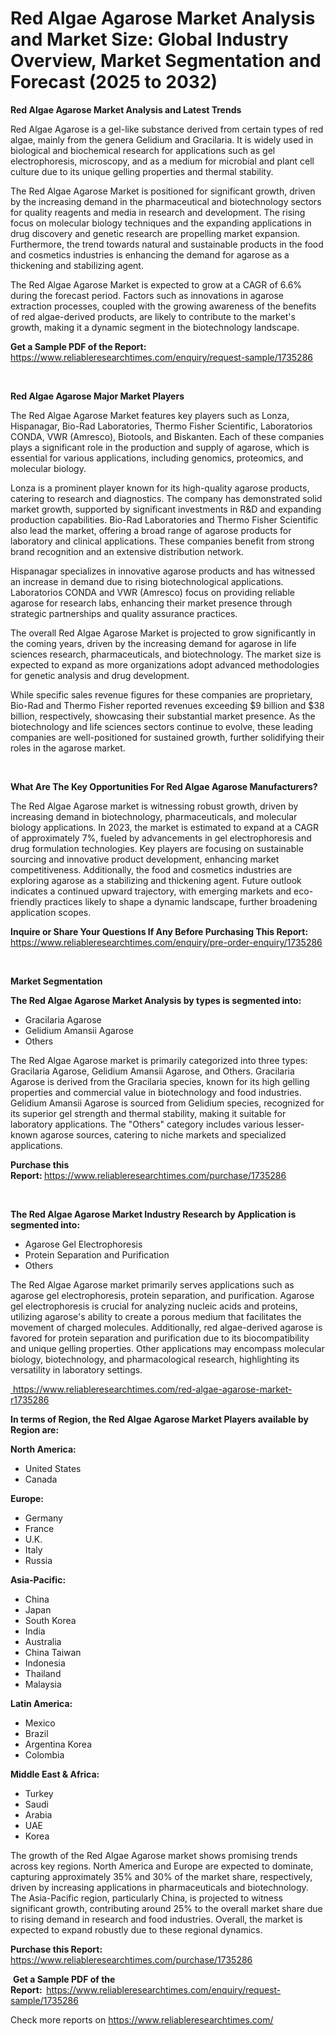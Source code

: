 <p><h1>Red Algae Agarose Market Analysis and Market Size: Global Industry Overview, Market Segmentation and Forecast (2025 to 2032)</h1></p><p><strong>Red Algae Agarose Market Analysis and Latest Trends</strong></p>
<p><p>Red Algae Agarose is a gel-like substance derived from certain types of red algae, mainly from the genera Gelidium and Gracilaria. It is widely used in biological and biochemical research for applications such as gel electrophoresis, microscopy, and as a medium for microbial and plant cell culture due to its unique gelling properties and thermal stability.</p><p>The Red Algae Agarose Market is positioned for significant growth, driven by the increasing demand in the pharmaceutical and biotechnology sectors for quality reagents and media in research and development. The rising focus on molecular biology techniques and the expanding applications in drug discovery and genetic research are propelling market expansion. Furthermore, the trend towards natural and sustainable products in the food and cosmetics industries is enhancing the demand for agarose as a thickening and stabilizing agent.</p><p>The Red Algae Agarose Market is expected to grow at a CAGR of 6.6% during the forecast period. Factors such as innovations in agarose extraction processes, coupled with the growing awareness of the benefits of red algae-derived products, are likely to contribute to the market's growth, making it a dynamic segment in the biotechnology landscape.</p></p>
<p><strong>Get a Sample PDF of the Report:&nbsp;</strong> <a href="https://www.reliableresearchtimes.com/enquiry/request-sample/1735286?utm_campaign=2006&utm_medium=2&utm_source=Github&utm_content=ia&utm_term=25032025&utm_id=red-algae-agarose">https://www.reliableresearchtimes.com/enquiry/request-sample/1735286</a></p>
<p>&nbsp;</p>
<p><strong>Red Algae Agarose Major Market Players</strong></p>
<p><p>The Red Algae Agarose Market features key players such as Lonza, Hispanagar, Bio-Rad Laboratories, Thermo Fisher Scientific, Laboratorios CONDA, VWR (Amresco), Biotools, and Biskanten. Each of these companies plays a significant role in the production and supply of agarose, which is essential for various applications, including genomics, proteomics, and molecular biology.</p><p>Lonza is a prominent player known for its high-quality agarose products, catering to research and diagnostics. The company has demonstrated solid market growth, supported by significant investments in R&D and expanding production capabilities. Bio-Rad Laboratories and Thermo Fisher Scientific also lead the market, offering a broad range of agarose products for laboratory and clinical applications. These companies benefit from strong brand recognition and an extensive distribution network.</p><p>Hispanagar specializes in innovative agarose products and has witnessed an increase in demand due to rising biotechnological applications. Laboratorios CONDA and VWR (Amresco) focus on providing reliable agarose for research labs, enhancing their market presence through strategic partnerships and quality assurance practices.</p><p>The overall Red Algae Agarose Market is projected to grow significantly in the coming years, driven by the increasing demand for agarose in life sciences research, pharmaceuticals, and biotechnology. The market size is expected to expand as more organizations adopt advanced methodologies for genetic analysis and drug development.</p><p>While specific sales revenue figures for these companies are proprietary, Bio-Rad and Thermo Fisher reported revenues exceeding $9 billion and $38 billion, respectively, showcasing their substantial market presence. As the biotechnology and life sciences sectors continue to evolve, these leading companies are well-positioned for sustained growth, further solidifying their roles in the agarose market.</p></p>
<p>&nbsp;</p>
<p><strong>What Are The Key Opportunities For Red Algae Agarose Manufacturers?</strong></p>
<p><p>The Red Algae Agarose market is witnessing robust growth, driven by increasing demand in biotechnology, pharmaceuticals, and molecular biology applications. In 2023, the market is estimated to expand at a CAGR of approximately 7%, fueled by advancements in gel electrophoresis and drug formulation technologies. Key players are focusing on sustainable sourcing and innovative product development, enhancing market competitiveness. Additionally, the food and cosmetics industries are exploring agarose as a stabilizing and thickening agent. Future outlook indicates a continued upward trajectory, with emerging markets and eco-friendly practices likely to shape a dynamic landscape, further broadening application scopes.</p></p>
<p><strong>Inquire or Share Your Questions If Any Before Purchasing This Report:</strong> <a href="https://www.reliableresearchtimes.com/enquiry/pre-order-enquiry/1735286?utm_campaign=2006&utm_medium=2&utm_source=Github&utm_content=ia&utm_term=25032025&utm_id=red-algae-agarose">https://www.reliableresearchtimes.com/enquiry/pre-order-enquiry/1735286</a></p>
<p>&nbsp;</p>
<p><strong>Market Segmentation</strong></p>
<p><strong>The Red Algae Agarose Market Analysis by types is segmented into:</strong></p>
<p><ul><li>Gracilaria Agarose</li><li>Gelidium Amansii Agarose</li><li>Others</li></ul></p>
<p><p>The Red Algae Agarose market is primarily categorized into three types: Gracilaria Agarose, Gelidium Amansii Agarose, and Others. Gracilaria Agarose is derived from the Gracilaria species, known for its high gelling properties and commercial value in biotechnology and food industries. Gelidium Amansii Agarose is sourced from Gelidium species, recognized for its superior gel strength and thermal stability, making it suitable for laboratory applications. The "Others" category includes various lesser-known agarose sources, catering to niche markets and specialized applications.</p></p>
<p><strong>Purchase this Report:&nbsp;</strong><a href="https://www.reliableresearchtimes.com/purchase/1735286?utm_campaign=2006&utm_medium=2&utm_source=Github&utm_content=ia&utm_term=25032025&utm_id=red-algae-agarose">https://www.reliableresearchtimes.com/purchase/1735286</a></p>
<p>&nbsp;</p>
<p><strong>The Red Algae Agarose Market Industry Research by Application is segmented into:</strong></p>
<p><ul><li>Agarose Gel Electrophoresis</li><li>Protein Separation and Purification</li><li>Others</li></ul></p>
<p><p>The Red Algae Agarose market primarily serves applications such as agarose gel electrophoresis, protein separation, and purification. Agarose gel electrophoresis is crucial for analyzing nucleic acids and proteins, utilizing agarose's ability to create a porous medium that facilitates the movement of charged molecules. Additionally, red algae-derived agarose is favored for protein separation and purification due to its biocompatibility and unique gelling properties. Other applications may encompass molecular biology, biotechnology, and pharmacological research, highlighting its versatility in laboratory settings.</p></p>
<p><a href="https://www.reliableresearchtimes.com/red-algae-agarose-market-r1735286?utm_campaign=2006&utm_medium=2&utm_source=Github&utm_content=ia&utm_term=25032025&utm_id=red-algae-agarose">&nbsp;https://www.reliableresearchtimes.com/red-algae-agarose-market-r1735286</a></p>
<p><strong>In terms of Region, the Red Algae Agarose Market Players available by Region are:</strong></p>
<p>
    <p> <strong> North America: </strong>
        <ul>
            <li>United States</li>
            <li>Canada</li>
        </ul>
        </p> 
    <p> <strong> Europe: </strong>
        <ul>
            <li>Germany</li>
            <li>France</li>
            <li>U.K.</li>
            <li>Italy</li>
            <li>Russia</li>
        </ul>
        </p> 
    <p> <strong> Asia-Pacific: </strong>
        <ul>
            <li>China</li>
            <li>Japan</li>
            <li>South Korea</li>
            <li>India</li>
            <li>Australia</li>
            <li>China Taiwan</li>
            <li>Indonesia</li>
            <li>Thailand</li>
            <li>Malaysia</li>
        </ul>
        </p> 
    <p> <strong> Latin America: </strong>
        <ul>
            <li>Mexico</li>
            <li>Brazil</li>
            <li>Argentina Korea</li>
            <li>Colombia</li>
        </ul>
        </p> 
    <p> <strong> Middle East & Africa: </strong>
        <ul>
            <li>Turkey</li>
            <li>Saudi</li>
            <li>Arabia</li>
            <li>UAE</li>
            <li>Korea</li>
        </ul>
    </p>
    </p>
<p><p>The growth of the Red Algae Agarose market shows promising trends across key regions. North America and Europe are expected to dominate, capturing approximately 35% and 30% of the market share, respectively, driven by increasing applications in pharmaceuticals and biotechnology. The Asia-Pacific region, particularly China, is projected to witness significant growth, contributing around 25% to the overall market share due to rising demand in research and food industries. Overall, the market is expected to expand robustly due to these regional dynamics.</p></p>
<p><strong>Purchase this Report: </strong><a href="https://www.reliableresearchtimes.com/purchase/1735286?utm_campaign=2006&utm_medium=2&utm_source=Github&utm_content=ia&utm_term=25032025&utm_id=red-algae-agarose">https://www.reliableresearchtimes.com/purchase/1735286</a></p>
<p>&nbsp;<strong>Get a Sample PDF of the Report:&nbsp;&nbsp;</strong><a href="https://www.reliableresearchtimes.com/enquiry/request-sample/1735286?utm_campaign=2006&utm_medium=2&utm_source=Github&utm_content=ia&utm_term=25032025&utm_id=red-algae-agarose">https://www.reliableresearchtimes.com/enquiry/request-sample/1735286</a></p>
<p><strong></strong></p>
<p>Check more reports on <a href="https://www.reliableresearchtimes.com/?utm_campaign=2006&utm_medium=2&utm_source=Github&utm_content=ia&utm_term=25032025&utm_id=red-algae-agarose">https://www.reliableresearchtimes.com/</a></p>